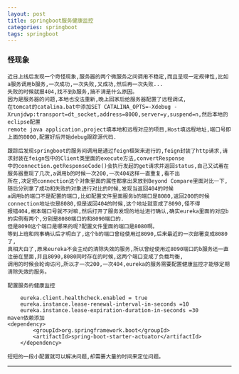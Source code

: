 ```yaml
---
layout: post
title: springboot服务健康监控
categories: springboot
tags: springboot
---
```


###  怪现象

	近日上线后发现一个奇怪现象,服务器的两个微服务之间调用不稳定,而且呈现一定规律性,比如a服务调用b服务,一次成功,一次失败,又成功,然后再一次失败...  
	失败的时候就报404,找不到b服务,搞不清是什么原因。  
    因为是服务器的问题,本地也没法重新,晚上回家后给服务器配置了远程调试,
	在tomcat的catalina.bat中添加SET CATALINA_OPTS=-Xdebug -Xrunjdwp:transport=dt_socket,address=8000,server=y,suspend=n,然后本地的eclipse配置  
	remote java application,project填本地和远程对应的项目,Host填远程地址,端口号即上面的8000,配置好后开始debug跟踪源代码.  
	
	跟踪后发现springboot的服务间调用是通过feign框架来进行的,feign封装了http请求,请求封装在feign包中的Client类里面的execute方法,convertResponse  
	中的connection.getResponseCode()会执行发起的get请求并返回status,自己又试着在服务器重现了几次,a调用b的时候一次200,一次404这样一直重复,看不出  
	所在,决定把connection这个对象里面的属性都拿出来放到Beyond Compare里面对比一下,随后分别拿了成功和失败的对象进行对比的时候,发现当返回404的时候  
	a调用b的端口不是配置的端口,比如配置文件里面服务b的端口是8080,返回200的时候connection地址也是8080,但是返回404的时候,这个地址就变成了8090,怪不得  
	报错404,根本端口号就不对嘛,然后打开了服务发现的地址进行确认,确实eureka里面的对应b的实例有两个,分别是8080端口的和8090端口的.  
	但是8090这个端口是哪来的呢?配置文件里面的端口是8080啊。
	等到上班和同事确认后才明白了,这个b的端口曾经使用过8090,后来最近的一次部署变成8080了,  
	真相大白了,原来eureka不会主动的清除失效的服务,所以曾经使用过8090端口的b服务还一直注册在里面,并且8090,8080同时存在的时候,这两个端口变成了负载均衡,  
	调用的时候会轮询访问,所以才一次200,一次404,eureka的服务需要配置健康监控才能够定期清除失效的服务。
	
	配置服务的健康监控
	
		eureka.client.healthcheck.enabled = true                                
		eureka.instance.lease-renewal-interval-in-seconds =10
		eureka.instance.lease-expiration-duration-in-seconds =30
	maven依赖添加
	<dependency>
			<groupId>org.springframework.boot</groupId>
			<artifactId>spring-boot-starter-actuator</artifactId>
		</dependency>

	短短的一段小配置就可以解决问题,却需要大量的时间来定位问题。
---

